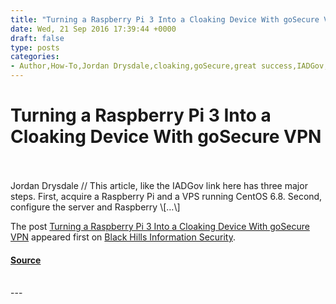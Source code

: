 ```yaml
---
title: "Turning a Raspberry Pi 3 Into a Cloaking Device With goSecure VPN"
date: Wed, 21 Sep 2016 17:39:44 +0000
draft: false
type: posts
categories: 
- Author,How-To,Jordan Drysdale,cloaking,goSecure,great success,IADGov,magical time,non-attrib,raspberry Pi,VPN
---
```

# Turning a Raspberry Pi 3 Into a Cloaking Device With goSecure VPN

<br/>

<br/>
Jordan Drysdale // This article, like the IADGov link here has three major steps. First, acquire a Raspberry Pi and a VPS running CentOS 6.8. Second, configure the server and Raspberry \[…\]

The post [Turning a Raspberry Pi 3 Into a Cloaking Device With goSecure VPN](https://www.blackhillsinfosec.com/turning-a-raspberry-pi-3-into-a-cloaking-device-with-gosecure-vpn/) appeared first on [Black Hills Information Security](https://www.blackhillsinfosec.com).

#### [Source](https://www.blackhillsinfosec.com/turning-a-raspberry-pi-3-into-a-cloaking-device-with-gosecure-vpn/)

<br/>
---
